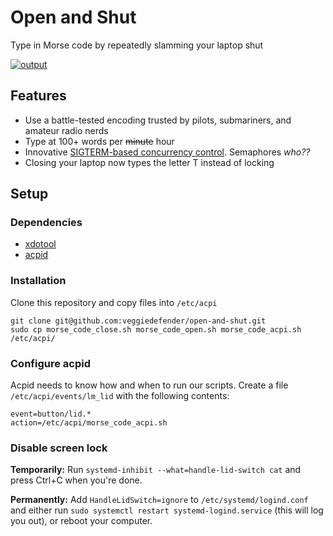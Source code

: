 # Open and Shut

Type in Morse code by repeatedly slamming your laptop shut

[![output](https://user-images.githubusercontent.com/8890878/78181506-882c1a80-7432-11ea-89c0-bee00e9d183f.gif)](https://youtu.be/UAQ60P61vYw)

## Features
* Use a battle-tested encoding trusted by pilots, submariners, and amateur radio nerds
* Type at 100+ words per ~~minute~~ hour
* Innovative [SIGTERM-based concurrency control](https://github.com/veggiedefender/open-and-shut/blob/master/morse_code_close.sh#L4). Semaphores *who??*
* Closing your laptop now types the letter T instead of locking

## Setup
### Dependencies
* [xdotool](http://manpages.ubuntu.com/manpages/trusty/man1/xdotool.1.html)
* [acpid](https://wiki.archlinux.org/index.php/Acpid)

### Installation
Clone this repository and copy files into `/etc/acpi`
```
git clone git@github.com:veggiedefender/open-and-shut.git
sudo cp morse_code_close.sh morse_code_open.sh morse_code_acpi.sh /etc/acpi/
```

### Configure acpid
Acpid needs to know how and when to run our scripts. Create a file `/etc/acpi/events/lm_lid` with the following contents:
```
event=button/lid.*
action=/etc/acpi/morse_code_acpi.sh
```

### Disable screen lock
**Temporarily:** Run `systemd-inhibit --what=handle-lid-switch cat` and press Ctrl+C when you're done.

**Permanently:** Add `HandleLidSwitch=ignore` to `/etc/systemd/logind.conf` and either run `sudo systemctl restart systemd-logind.service` (this will log you out), or reboot your computer.

